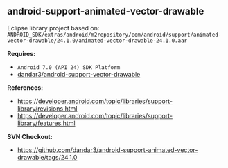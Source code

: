 ## android-support-animated-vector-drawable

Eclipse library project based on:<br/>
`ANDROID_SDK/extras/android/m2repository/com/android/support/animated-vector-drawable/24.1.0/animated-vector-drawable-24.1.0.aar`

**Requires:**
- `Android 7.0 (API 24) SDK Platform`
- [dandar3/android-support-vector-drawable](https://github.com/dandar3/android-support-vector-drawable)

**References:**
- https://developer.android.com/topic/libraries/support-library/revisions.html
- https://developer.android.com/topic/libraries/support-library/features.html

**SVN Checkout:**
- https://github.com/dandar3/android-support-animated-vector-drawable/tags/24.1.0